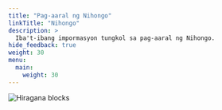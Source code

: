 ```yaml
---
title: "Pag-aaral ng Nihongo"
linkTitle: "Nihongo"
description: >
  Iba't-ibang impormasyon tungkol sa pag-aaral ng Nihongo.
hide_feedback: true
weight: 30
menu:
  main:
    weight: 30
---
```

![Hiragana blocks](/static/img/hiragana-blocks_320_640.jpg)


